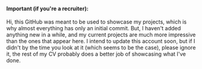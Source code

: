 #### Important (if you're a recruiter):

Hi, this GitHub was meant to be used to showcase my projects, which is why almost everything has only an initial commit.
But, I haven't added anything new in a while, and my current projects are much more impressive than the ones that appear here.
I intend to update this account soon, but if I didn't by the time you look at it (which seems to be the case), please ignore it, the rest of my CV probably does a better job of showcasing what I've done.
